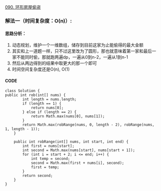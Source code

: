 [090. 环形房屋偷盗](https://www.nowcoder.com/practice/a5c127769dd74a63ada7bff37d9c5815?tpId=295&tags=&title=&difficulty=0&judgeStatus=0&rp=0&sourceUrl=%2Fexam%2Foj%3Fpage%3D1%26tab%3D%25E7%25AE%2597%25E6%25B3%2595%25E7%25AF%2587%26topicId%3D295)
### 解法一（时间复杂度：O(n)）:
#### 思路分析：
1. 动态规划，维护一个一维数组，储存到目前这家为止能偷得的最大金额
2. 其实和上一道题一样，只不过这里改为了圆形，那也就意味着第一家和最后一家不能同时偷，那就跑两遍dp，一遍从0到n-2，一遍从1到n-1
3. 然后从两边得到的结果中取更大的那一个即可
4. 时间空间复杂度还是O(n), O(1)
#### CODE
```
class Solution {
public int rob(int[] nums) {
        int length = nums.length;
        if (length == 1) {
            return nums[0];
        } else if (length == 2) {
            return Math.max(nums[0], nums[1]);
        }
        return Math.max(robRange(nums, 0, length - 2), robRange(nums, 1, length - 1));
    }

    public int robRange(int[] nums, int start, int end) {
        int first = nums[start];
        int second = Math.max(nums[start], nums[start + 1]);
        for (int i = start + 2; i <= end; i++) {
            int temp = second;
            second = Math.max(first + nums[i], second);
            first = temp;
        }
        return second;
    }
}
```
